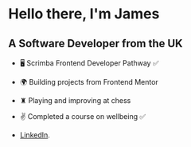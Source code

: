 # Hello there, I'm James
## A Software Developer from the UK

- 🖥 Scrimba Frontend Developer Pathway ✅
- 🌍 Building projects from Frontend Mentor
- ♜ Playing and improving at chess
- ✌️ Completed a course on wellbeing ✅

- [LinkedIn](https://www.linkedin.com/).



<!--
**JimCoder-Dev/JimCoder-Dev** is a ✨ _special_ ✨ repository because its `README.md` (this file) appears on your GitHub profile.

Here are some ideas to get you started:

- 🔭 I’m currently working on ...
- 🌱 I’m currently learning ...
- 👯 I’m looking to collaborate on ...
- 🤔 I’m looking for help with ...
- 💬 Ask me about ...
- 📫 How to reach me: ...
- 😄 Pronouns: ...
- ⚡ Fun fact: ...
-->
